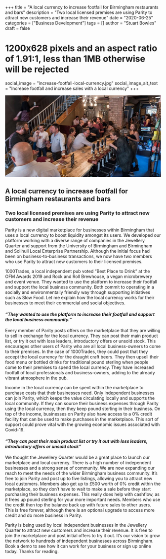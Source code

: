 +++
title = "A local currency to increase footfall for Birmingham restaurants and bars"
description = "Two local licensed premises are using Parity to attract new customers and increase their revenue"
date = "2020-06-25"
categories = ["Business Development"]
tags = []
author = "Stuart Bowles"
draft = false
# 1200x628 pixels and an aspect ratio of 1.91:1, less than 1MB otherwise will be rejected
social_image = "increase-footfall-local-currency.jpg"
social_image_alt_text = "Increase footfall and increase sales with a local currency"
+++

![Increase Footfall Local Currency](increase-footfall-local-currency.jpg)

## A local currency to increase footfall for Birmingham restaurants and bars

### Two local licensed premises are using Parity to attract new customers and increase their revenue

Parity is a new digital marketplace for businesses within Birmingham that uses a local currency to boost liquidity amongst its users. We developed our platform working with a diverse range of companies in the Jewellery Quarter and support from the University of Birmingham and Birmingham and Solihull Local Enterprise Partnership. Although the initial focus had been on business-to-business transactions, we now have two members who use Parity to attract new customers to their licensed premises.

1000Trades, a local independent pub voted “Best Place to Drink” at the OFM Awards 2019 and Rock and Roll Brewhouse, a vegan microbrewery and event venue. They wanted to use the platform to increase their footfall and support the local business community. Both commit to operating in a socially and environmentally friendly way through supporting initiatives such as Slow Food. Let me explain how the local currency works for their businesses to meet their commercial and social objectives.

#### _“They wanted to use the platform to increase their footfall and support the local business community.”_

Every member of Parity posts offers on the marketplace that they are willing to sell in exchange for the local currency. They can post their main product list, or try it out with loss leaders, introductory offers or unsold stock. This encourages other users of Parity who are all local business-owners to come to their premises. In the case of 1000Trades, they could post that they accept the local currency for the draught craft beers. They then upsell their food menu or bottled drinks for traditional pound sterling when people come to their premises to spend the local currency. They have increased footfall of local professionals and business-owners, adding to the already vibrant atmosphere in the pub.

Income in the local currency can be spent within the marketplace to purchase costs that their businesses need. Only independent businesses can join Parity, which keeps the value circulating locally and supports the local community. If they can source their business expenses through Parity using the local currency, then they keep pound sterling in their business. On top of the income, businesses on Parity also have access to a 0% credit facility that can be used to make purchases in the marketplace. This sort of support could prove vital with the growing economic issues associated with Covid-19.

#### _“They can post their main product list or try it out with loss leaders, introductory offers or unsold stock”_

We thought the Jewellery Quarter would be a great place to launch our marketplace and local currency. There is a high number of independent businesses and a strong sense of community. We are now expanding our reach to meet the needs of the wider Birmingham business community. It’s free to join Parity and post up to five listings, allowing you to attract new local customers. Members also get up to £500 worth of 0% credit within the marketplace, so they don’t have to wait to make a sale before they start purchasing their business expenses. This really does help with cashflow, as it frees up pound sterling for your more important needs. Members who use the credit then top the balance back up with future sales to other users. This is free forever, although there is an optional upgrade to access more credit and do more business in Parity.

Parity is being used by local independent businesses in the Jewellery Quarter to attract new customers and increase their revenue. It is free to join the marketplace and post initial offers to try it out. It’s our vision to grow the network to hundreds of independent businesses across Birmingham. Book a demo to see how it can work for your business or sign up online today. Thanks for reading.
